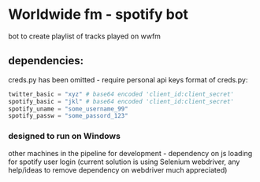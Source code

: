 # Worldwide fm - spotify bot
bot to create playlist of tracks played on wwfm 

## dependencies:
creds.py has been omitted - require personal api keys
format of creds.py:

```python
twitter_basic = "xyz" # base64 encoded 'client_id:client_secret'
spotify_basic = "jkl" # base64 encoded 'client_id:client_secret'
spotify_uname = "some_username_99"
spotify_passw = "some_passord_123"
```
### designed to run on Windows
other machines in the pipeline for development - dependency on js loading for spotify user login (current solution is using Selenium webdriver, any help/ideas to remove dependency on webdriver much appreciated)
